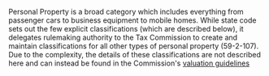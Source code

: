 Personal Property is a broad category which includes everything from passenger cars to business equipment to mobile homes. While state code sets out the few explicit classifications (which are described below), it delegates rulemaking authority to the Tax Commission to create and maintain classifications for all other types of personal property (59-2-107). Due to the complexity, the details of these classifications are not described here and can instead be found in the Commission's [valuation guidelines](https://propertytax.utah.gov/personal/valuation-guidelines/)
